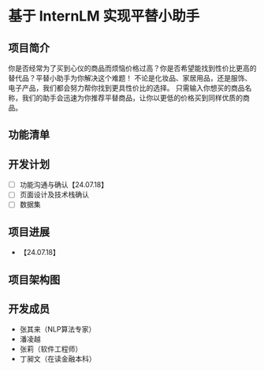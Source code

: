 # 基于 InternLM 实现平替小助手
## 项目简介
你是否经常为了买到心仪的商品而烦恼价格过高？你是否希望能找到性价比更高的替代品？平替小助手为你解决这个难题！
不论是化妆品、家居用品，还是服饰、电子产品，我们都会努力帮你找到更具性价比的选择。
只需输入你想买的商品名称，我们的助手会迅速为你推荐平替商品，让你以更低的价格买到同样优质的商品。
## 功能清单

## 开发计划
- [ ] 功能沟通与确认【24.07.18】
- [ ] 页面设计及技术栈确认
- [ ] 数据集
## 项目进展
- 【24.07.18】
## 项目架构图
## 开发成员
- 张其来（NLP算法专家）
- 潘凌越
- 张莉（软件工程师）
- 丁昶文（在读金融本科）
